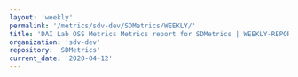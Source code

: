 ```yaml
---
layout: 'weekly'
permalink: '/metrics/sdv-dev/SDMetrics/WEEKLY/'
title: 'DAI Lab OSS Metrics Metrics report for SDMetrics | WEEKLY-REPORT-2020-04-12'
organization: 'sdv-dev'
repository: 'SDMetrics'
current_date: '2020-04-12'
---
```

